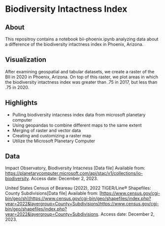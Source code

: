 # Biodiversity Intactness Index

## About
This repositroy contains a notebook bii-phoenix.ipynb analyzing data about a difference of the biodiversity intactness index in Phoenix, Arizona. 

## Visualization
After examining geospatial and tabular datasets, we create a raster of the BII in 2020 in Phoenix, Arizona. On top of this raster, we plot areas in which the biodiversity intactness index was greater than .75 in 2017, but less than .75 in 2020. 

## Highlights 
- Pulling biodiversity intacness index data from microsoft planetary computer 
- Using geopandas to combine different maps to the same extent
- Merging of raster and vector data
- Creating and customizing a raster map
- Utilize the Microsoft Planetary Computer 

## Data 
Impact Observatory, Biodiversity Intacness [Data file] Available from: https://planetarycomputer.microsoft.com/api/stac/v1/collections/io-biodiversity. Access date: December 2, 2023. 

United States Census of Beareau (2022), 2022 TIGER/Line® Shapefiles: County Subdivisions[Data file] Available from: [https://www.census.gov/cgi-bin/geo/sh](https://www.census.gov/cgi-bin/geo/shapefiles/index.php?year=2022&layergroup=County+Subdivisions)https://www.census.gov/cgi-bin/geo/shapefiles/index.php?year=2022&layergroup=County+Subdivisions. Access date: December 2, 2023. 


